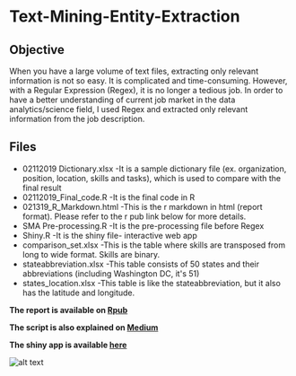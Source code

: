 # Text-Mining-Entity-Extraction

## Objective
When you have a large volume of text files, extracting only relevant information is not so easy. It is complicated and time-consuming. 
However, with a Regular Expression (Regex), it is no longer a tedious job. 
In order to have a better understanding of current job market in the data analytics/science field, I used Regex and extracted only relevant information from the job description. 

## Files 
- 02112019 Dictionary.xlsx
     -It is a sample dictionary file (ex. organization, position, location, skills and tasks), which is used to compare with the final result
- 02112019_Final_code.R
     -It is the final code in R
- 021319_R_Markdown.html
     -This is the r markdown in html (report format). Please refer to the r pub link below for more details.     
- SMA Pre-processing.R
     -It is the pre-processing file before Regex
- Shiny.R
     -It is the shiny file- interactive web app
- comparison_set.xlsx
     -This is the table where skills are transposed from long to wide format. Skills are binary.
- stateabbreviation.xlsx
     -This table consists of 50 states and their abbreviations (including Washington DC, it's 51)
- states_location.xlsx
     -This table is like the stateabbreviation, but it also has the latitude and longitude.


**The report is available on [Rpub](https://rpubs.com/dkewon/group1)**

**The script is also explained on [Medium](https://medium.com/@deborahkewon/extracting-information-from-a-text-in-5-minutes-using-r-regex-520a859590de)**

**The shiny app is available [here](https://manju.shinyapps.io/shinyapp/)**


![alt text](https://miro.medium.com/max/1400/1*8BTafMapUC9giH2I5-iOfQ.png)
